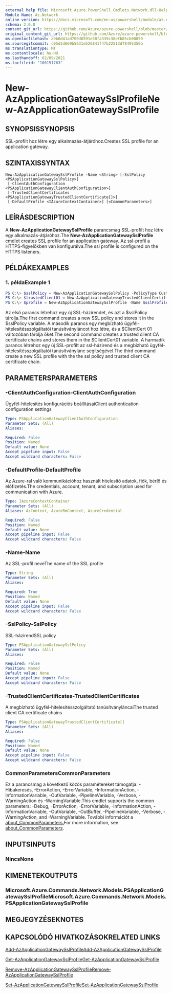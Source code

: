 ```yaml
---
external help file: Microsoft.Azure.PowerShell.Cmdlets.Network.dll-Help.xml
Module Name: Az.Network
online version: https://docs.microsoft.com/en-us/powershell/module/az.network/new-azapplicationgatewaysslprofile
schema: 2.0.0
content_git_url: https://github.com/Azure/azure-powershell/blob/master/src/Network/Network/help/New-AzApplicationGatewaySslProfile.md
original_content_git_url: https://github.com/Azure/azure-powershell/blob/master/src/Network/Network/help/New-AzApplicationGatewaySslProfile.md
ms.openlocfilehash: a9b0d41ad700d0591e38fa339c38efb85cb00859
ms.sourcegitcommit: c05d3d669b5631e526841f47b22513d78495350b
ms.translationtype: MT
ms.contentlocale: hu-HU
ms.lasthandoff: 02/09/2021
ms.locfileid: "100151763"
---
```

# <span data-ttu-id="67b3a-101">New-AzApplicationGatewaySslProfile</span><span class="sxs-lookup"><span data-stu-id="67b3a-101">New-AzApplicationGatewaySslProfile</span></span>

## <span data-ttu-id="67b3a-102">SYNOPSIS</span><span class="sxs-lookup"><span data-stu-id="67b3a-102">SYNOPSIS</span></span>
<span data-ttu-id="67b3a-103">SSL-profilt hoz létre egy alkalmazás-átjáróhoz.</span><span class="sxs-lookup"><span data-stu-id="67b3a-103">Creates SSL profile for an application gateway.</span></span>

## <span data-ttu-id="67b3a-104">SZINTAXIS</span><span class="sxs-lookup"><span data-stu-id="67b3a-104">SYNTAX</span></span>

```
New-AzApplicationGatewaySslProfile -Name <String> [-SslPolicy <PSApplicationGatewaySslPolicy>]
 [-ClientAuthConfiguration <PSApplicationGatewayClientAuthConfiguration>]
 [-TrustedClientCertificates <PSApplicationGatewayTrustedClientCertificate[]>]
 [-DefaultProfile <IAzureContextContainer>] [<CommonParameters>]
```

## <span data-ttu-id="67b3a-105">LEÍRÁS</span><span class="sxs-lookup"><span data-stu-id="67b3a-105">DESCRIPTION</span></span>
<span data-ttu-id="67b3a-106">A **New-AzApplicationGatewaySslProfile** parancsmag SSL-profilt hoz létre egy alkalmazás-átjáróhoz.</span><span class="sxs-lookup"><span data-stu-id="67b3a-106">The **New-AzApplicationGatewaySslProfile** cmdlet creates SSL profile for an application gateway.</span></span> <span data-ttu-id="67b3a-107">Az ssl-profil a HTTPS-figyelőkben van konfigurálva.</span><span class="sxs-lookup"><span data-stu-id="67b3a-107">The ssl profile is configured on the HTTPS listeners.</span></span>

## <span data-ttu-id="67b3a-108">PÉLDÁK</span><span class="sxs-lookup"><span data-stu-id="67b3a-108">EXAMPLES</span></span>

### <span data-ttu-id="67b3a-109">1. példa</span><span class="sxs-lookup"><span data-stu-id="67b3a-109">Example 1</span></span>
```powershell
PS C:\> $sslPolicy = New-AzApplicationGatewaySslPolicy -PolicyType Custom -MinProtocolVersion TLSv1_1 -CipherSuite "TLS_ECDHE_ECDSA_WITH_AES_128_GCM_SHA256", "TLS_ECDHE_ECDSA_WITH_AES_256_GCM_SHA384", "TLS_ECDHE_RSA_WITH_AES_128_CBC_SHA", "TLS_RSA_WITH_AES_128_GCM_SHA256"
PS C:\> $trustedClient01 = New-AzApplicationGatewayTrustedClientCertificate -Name "ClientCert01" -CertificateFile "C:\clientCAChain1.cer"
PS C:\> $profile = New-AzApplicationGatewaySslProfile -Name $sslProfile01Name -SslPolicy $sslPolicy -TrustedClientCertificates $trustedClient01
```
<span data-ttu-id="67b3a-110">Az első parancs létrehoz egy új SSL-házirendet, és azt a $sslPolicy tárolja.</span><span class="sxs-lookup"><span data-stu-id="67b3a-110">The first command creates a new SSL policy and stores it in the $sslPolicy variable.</span></span>
<span data-ttu-id="67b3a-111">A második parancs egy megbízható ügyfél-hitelesítésszolgáltatói tanúsítványláncot hoz létre, és a $ClientCert 01 változóban tárolja őket.</span><span class="sxs-lookup"><span data-stu-id="67b3a-111">The second command creates a trusted client CA certificate chains and stores them in the $ClientCert01 variable.</span></span>
<span data-ttu-id="67b3a-112">A harmadik parancs létrehoz egy új SSL-profilt az ssl-házirend és a megbízható ügyfél-hitelesítésszolgáltatói tanúsítványlánc segítségével.</span><span class="sxs-lookup"><span data-stu-id="67b3a-112">The third command create a new SSL profile with the the ssl policy and trusted client CA certificate chain.</span></span>

## <span data-ttu-id="67b3a-113">PARAMETERS</span><span class="sxs-lookup"><span data-stu-id="67b3a-113">PARAMETERS</span></span>

### <span data-ttu-id="67b3a-114">-ClientAuthConfiguration</span><span class="sxs-lookup"><span data-stu-id="67b3a-114">-ClientAuthConfiguration</span></span>
<span data-ttu-id="67b3a-115">Ügyfél-hitelesítés konfigurációs beállításai</span><span class="sxs-lookup"><span data-stu-id="67b3a-115">Client authentication configuration settings</span></span>

```yaml
Type: PSApplicationGatewayClientAuthConfiguration
Parameter Sets: (All)
Aliases:

Required: False
Position: Named
Default value: None
Accept pipeline input: False
Accept wildcard characters: False
```

### <span data-ttu-id="67b3a-116">-DefaultProfile</span><span class="sxs-lookup"><span data-stu-id="67b3a-116">-DefaultProfile</span></span>
<span data-ttu-id="67b3a-117">Az Azure-ral való kommunikációhoz használt hitelesítő adatok, fiók, bérlő és előfizetés.</span><span class="sxs-lookup"><span data-stu-id="67b3a-117">The credentials, account, tenant, and subscription used for communication with Azure.</span></span>

```yaml
Type: IAzureContextContainer
Parameter Sets: (All)
Aliases: AzContext, AzureRmContext, AzureCredential

Required: False
Position: Named
Default value: None
Accept pipeline input: False
Accept wildcard characters: False
```

### <span data-ttu-id="67b3a-118">-Name</span><span class="sxs-lookup"><span data-stu-id="67b3a-118">-Name</span></span>
<span data-ttu-id="67b3a-119">Az SSL-profil neve</span><span class="sxs-lookup"><span data-stu-id="67b3a-119">The name of the SSL profile</span></span>

```yaml
Type: String
Parameter Sets: (All)
Aliases:

Required: True
Position: Named
Default value: None
Accept pipeline input: False
Accept wildcard characters: False
```

### <span data-ttu-id="67b3a-120">-SslPolicy</span><span class="sxs-lookup"><span data-stu-id="67b3a-120">-SslPolicy</span></span>
<span data-ttu-id="67b3a-121">SSL-házirend</span><span class="sxs-lookup"><span data-stu-id="67b3a-121">SSL policy</span></span>

```yaml
Type: PSApplicationGatewaySslPolicy
Parameter Sets: (All)
Aliases:

Required: False
Position: Named
Default value: None
Accept pipeline input: False
Accept wildcard characters: False
```

### <span data-ttu-id="67b3a-122">-TrustedClientCertificates</span><span class="sxs-lookup"><span data-stu-id="67b3a-122">-TrustedClientCertificates</span></span>
<span data-ttu-id="67b3a-123">A megbízható ügyfél-hitelesítésszolgáltató tanúsítványláncai</span><span class="sxs-lookup"><span data-stu-id="67b3a-123">The trusted client CA certificate chains</span></span>

```yaml
Type: PSApplicationGatewayTrustedClientCertificate[]
Parameter Sets: (All)
Aliases:

Required: False
Position: Named
Default value: None
Accept pipeline input: False
Accept wildcard characters: False
```

### <span data-ttu-id="67b3a-124">CommonParameters</span><span class="sxs-lookup"><span data-stu-id="67b3a-124">CommonParameters</span></span>
<span data-ttu-id="67b3a-125">Ez a parancsmag a következő közös paramétereket támogatja: -Hibakeresés, -ErrorAction, -ErrorVariable, -InformationAction, -InformationVariable, -OutVariable, -PipelineVariable, -Verbose, -WarningAction és -WarningVariable.</span><span class="sxs-lookup"><span data-stu-id="67b3a-125">This cmdlet supports the common parameters: -Debug, -ErrorAction, -ErrorVariable, -InformationAction, -InformationVariable, -OutVariable, -OutBuffer, -PipelineVariable, -Verbose, -WarningAction, and -WarningVariable.</span></span> <span data-ttu-id="67b3a-126">További információt a [about_CommonParameters.](http://go.microsoft.com/fwlink/?LinkID=113216)</span><span class="sxs-lookup"><span data-stu-id="67b3a-126">For more information, see [about_CommonParameters](http://go.microsoft.com/fwlink/?LinkID=113216).</span></span>

## <span data-ttu-id="67b3a-127">INPUTS</span><span class="sxs-lookup"><span data-stu-id="67b3a-127">INPUTS</span></span>

### <span data-ttu-id="67b3a-128">Nincs</span><span class="sxs-lookup"><span data-stu-id="67b3a-128">None</span></span>

## <span data-ttu-id="67b3a-129">KIMENETEK</span><span class="sxs-lookup"><span data-stu-id="67b3a-129">OUTPUTS</span></span>

### <span data-ttu-id="67b3a-130">Microsoft.Azure.Commands.Network.Models.PSApplicationGatewaySslProfile</span><span class="sxs-lookup"><span data-stu-id="67b3a-130">Microsoft.Azure.Commands.Network.Models.PSApplicationGatewaySslProfile</span></span>

## <span data-ttu-id="67b3a-131">MEGJEGYZÉSEK</span><span class="sxs-lookup"><span data-stu-id="67b3a-131">NOTES</span></span>

## <span data-ttu-id="67b3a-132">KAPCSOLÓDÓ HIVATKOZÁSOK</span><span class="sxs-lookup"><span data-stu-id="67b3a-132">RELATED LINKS</span></span>

[<span data-ttu-id="67b3a-133">Add-AzApplicationGatewaySslProfile</span><span class="sxs-lookup"><span data-stu-id="67b3a-133">Add-AzApplicationGatewaySslProfile</span></span>](./Add-AzApplicationGatewaySslProfile.md)

[<span data-ttu-id="67b3a-134">Get-AzApplicationGatewaySslProfile</span><span class="sxs-lookup"><span data-stu-id="67b3a-134">Get-AzApplicationGatewaySslProfile</span></span>](./Get-AzApplicationGatewaySslProfile.md)

[<span data-ttu-id="67b3a-135">Remove-AzApplicationGatewaySslProfile</span><span class="sxs-lookup"><span data-stu-id="67b3a-135">Remove-AzApplicationGatewaySslProfile</span></span>](./Remove-AzApplicationGatewaySslProfile.md)

[<span data-ttu-id="67b3a-136">Set-AzApplicationGatewaySslProfile</span><span class="sxs-lookup"><span data-stu-id="67b3a-136">Set-AzApplicationGatewaySslProfile</span></span>](./Set-AzApplicationGatewaySslProfile.md)